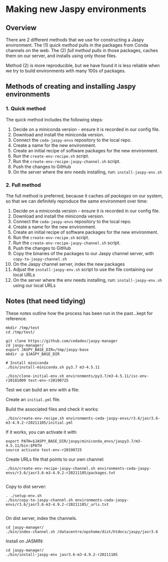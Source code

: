 # Making new Jaspy environments

## Overview

There are 2 different methods that we use for constructing a Jaspy environment.
The (1) _quick method_ pulls in the packages from Conda channels on the web.
The (2) _full method_ pulls in those packages, caches them on our server, and 
installs using only those files.

Method (2) is more reproducible, but we have found it is less reliable when we
try to build environments with many 100s of packages.

## Methods of creating and installing Jaspy environments
 
### 1. Quick method

The quick method includes the following steps:

1. Decide on a miniconda version - ensure it is recorded in our config file.
2. Download and install the miniconda version.
3. Connect the `ceda-jaspy-envs` repository to the local repo.
4. Create a name for the new environment.
5. Create an initial recipe of software packages for the new environment.
6. Run the `create-env-recipe.sh` script.
7. Run the `create-env-recipe-jaspy-channel.sh` script.
8. Push the changes to GitHub
9. On the server where the env needs installing, run: `install-jaspy-env.sh`

### 2. Full method

The full method is preferred, because it caches _all packages_ on our system, so that we can
definitely reproduce the same environment over time:

1. Decide on a miniconda version - ensure it is recorded in our config file.
2. Download and install the miniconda version.
3. Connect the `ceda-jaspy-envs` repository to the local repo.
4. Create a name for the new environment.
5. Create an initial recipe of software packages for the new environment.
6. Run the `create-env-recipe.sh` script.
7. Run the `create-env-recipe-jaspy-channel.sh` script.
8. Push the changes to GitHub
9. Copy the binaries of the packages to our Jaspy channel server, with `copy-to-jaspy-channel.sh`
10. On the Jaspy channel server, index the new packages
11. Adjust the `install-jaspy-env.sh` script to use the file containing our local URLs 
12. On the server where the env needs installing, run: `install-jaspy-env.sh` using our local URLs


## Notes (that need tidying)

These notes outline how the process has been run in the past...kept for reference.

```
mkdir /tmp/test
cd /tmp/test/

git clone https://github.com/cedadev/jaspy-manager
cd jaspy-manager/
export JASPY_BASE_DIR=/tmp/jaspy-base
mkdir -p $JASPY_BASE_DIR

# Install miniconda
./bin/install-miniconda.sh py3.7 m3-4.5.11

./bin/clone-initial-env.sh environments/py3.7/m3-4.5.11/isc-env-r20181009 test-env-r20190725
```

Test we can build an env with a file:

Create an `initial.yml` file.

Build the associated files and check it works:

```
./bin/create-env-recipe.sh environments-ceda-jaspy-envs/r3.6/jasr3.6-m3-4.9.2-r20211105/initial.yml

```

If it works, you can activate it with:

```
export PATH=$JASPY_BASE_DIR/jaspy/miniconda_envs/jaspy3.7/m3-4.5.11/bin:$PATH
source activate test-env-r20190725
```

Create URLs file that points to our own channel:

```
./bin/create-env-recipe-jaspy-channel.sh environments-ceda-jaspy-envs/r3.6/jasr3.6-m3-4.9.2-r20211105/packages.txt


```

Copy to dist server:

```
. ./setup-env.sh
./bin/copy-to-jaspy-channel.sh environments-ceda-jaspy-envs/r3.6/jasr3.6-m3-4.9.2-r20211105/_urls.txt


```

On dist server, index the channels. 

```
cd jaspy-manager/
./bin/index-channel.sh /datacentre/opshome/dist/htdocs/jaspy/jasr3.6

```


Install on JASMIN:

```
cd jaspy-manager/
./bin/install-jaspy-env jasr3.6-m3-4.9.2-r20211105
```
